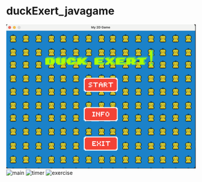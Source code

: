 # duckExert_javagame
![menu](/screenshot/duckexert_menu.png)
![main](/duckexert_main.png)
![timer](/duckexert_timer.png)
![exercise](/duckexert_exercise.png)
